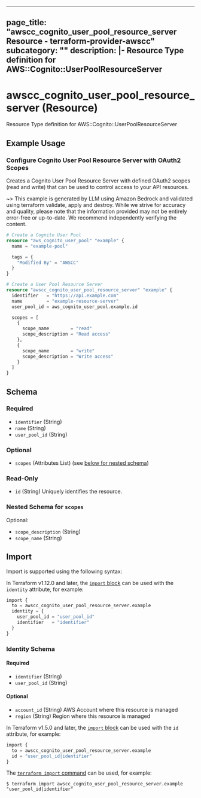 
---
page_title: "awscc_cognito_user_pool_resource_server Resource - terraform-provider-awscc"
subcategory: ""
description: |-
  Resource Type definition for AWS::Cognito::UserPoolResourceServer
---

# awscc_cognito_user_pool_resource_server (Resource)

Resource Type definition for AWS::Cognito::UserPoolResourceServer

## Example Usage

### Configure Cognito User Pool Resource Server with OAuth2 Scopes

Creates a Cognito User Pool Resource Server with defined OAuth2 scopes (read and write) that can be used to control access to your API resources.

~> This example is generated by LLM using Amazon Bedrock and validated using terraform validate, apply and destroy. While we strive for accuracy and quality, please note that the information provided may not be entirely error-free or up-to-date. We recommend independently verifying the content.

```terraform
# Create a Cognito User Pool
resource "aws_cognito_user_pool" "example" {
  name = "example-pool"

  tags = {
    "Modified By" = "AWSCC"
  }
}

# Create a User Pool Resource Server
resource "awscc_cognito_user_pool_resource_server" "example" {
  identifier   = "https://api.example.com"
  name         = "example-resource-server"
  user_pool_id = aws_cognito_user_pool.example.id

  scopes = [
    {
      scope_name        = "read"
      scope_description = "Read access"
    },
    {
      scope_name        = "write"
      scope_description = "Write access"
    }
  ]
}
```

<!-- schema generated by tfplugindocs -->
## Schema

### Required

- `identifier` (String)
- `name` (String)
- `user_pool_id` (String)

### Optional

- `scopes` (Attributes List) (see [below for nested schema](#nestedatt--scopes))

### Read-Only

- `id` (String) Uniquely identifies the resource.

<a id="nestedatt--scopes"></a>
### Nested Schema for `scopes`

Optional:

- `scope_description` (String)
- `scope_name` (String)

## Import

Import is supported using the following syntax:

In Terraform v1.12.0 and later, the [`import` block](https://developer.hashicorp.com/terraform/language/import) can be used with the `identity` attribute, for example:

```terraform
import {
  to = awscc_cognito_user_pool_resource_server.example
  identity = {
    user_pool_id = "user_pool_id"
    identifier   = "identifier"
  }
}
```

<!-- schema generated by tfplugindocs -->
### Identity Schema

#### Required

- `identifier` (String)
- `user_pool_id` (String)

#### Optional

- `account_id` (String) AWS Account where this resource is managed
- `region` (String) Region where this resource is managed

In Terraform v1.5.0 and later, the [`import` block](https://developer.hashicorp.com/terraform/language/import) can be used with the `id` attribute, for example:

```terraform
import {
  to = awscc_cognito_user_pool_resource_server.example
  id = "user_pool_id|identifier"
}
```

The [`terraform import` command](https://developer.hashicorp.com/terraform/cli/commands/import) can be used, for example:

```shell
$ terraform import awscc_cognito_user_pool_resource_server.example "user_pool_id|identifier"
```

